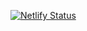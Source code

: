 [![Netlify Status](https://api.netlify.com/api/v1/badges/923b56ae-8406-4d9d-93fa-a5bc63c7cf73/deploy-status)](https://app.netlify.com/sites/portfolio-img/deploys)

